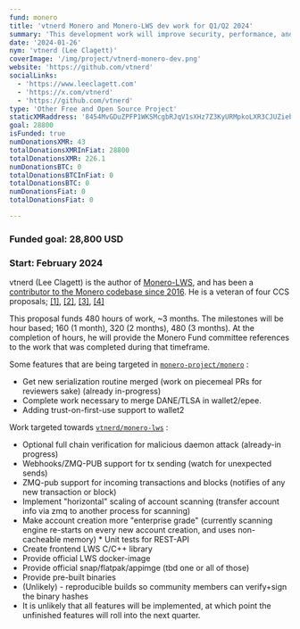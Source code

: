 ```yaml
---
fund: monero
title: 'vtnerd Monero and Monero-LWS dev work for Q1/Q2 2024'
summary: 'This development work will improve security, performance, and usability with an end goal of helping to broaden the user base. '
date: '2024-01-26'
nym: 'vtnerd (Lee Clagett)'
coverImage: '/img/project/vtnerd-monero-dev.png'
website: 'https://github.com/vtnerd'
socialLinks:
  - 'https://www.leeclagett.com'
  - 'https://x.com/vtnerd'
  - 'https://github.com/vtnerd'
type: 'Other Free and Open Source Project'
staticXMRaddress: '8454MvGDuZPFP1WKSMcgbRJqV1sXHz7Z3KyURMpkoLXR3CJUZiebjymjQGc6YvTWqhFZEtJwELbcgFHZ9qGPwPsF7fWLWPT'
goal: 28800
isFunded: true
numDonationsXMR: 43
totalDonationsXMRInFiat: 28800
totalDonationsXMR: 226.1
numDonationsBTC: 0
totalDonationsBTCInFiat: 0
totalDonationsBTC: 0
numDonationsFiat: 0
totalDonationsFiat: 0

---
```


### Funded goal: 28,800 USD

### Start: February 2024

vtnerd (Lee Clagett) is the author of [Monero-LWS](https://github.com/vtnerd/monero-lws), and has been a [contributor to the Monero codebase since 2016](https://github.com/monero-project/monero/pulls?page=7&q=is%3Apr+author%3Avtnerd+created%3A%3E2016-10-01). He is a veteran of four CCS proposals; [[1]](https://ccs.getmonero.org/proposals/vtnerd-tor-tx-broadcasting.html), [[2]](https://ccs.getmonero.org/proposals/vtnerd-2020-q4.html), [[3]](https://ccs.getmonero.org/proposals/vtnerd-2021-q1.html), [[4]](https://ccs.getmonero.org/proposals/vtnerd-2023-q3.html)

This proposal funds 480 hours of work, ~3 months. The milestones will be hour based; 160 (1 month), 320 (2 months), 480 (3 months). At the completion of hours, he will provide the Monero Fund committee references to the work that was completed during that timeframe.

Some features that are being targeted in [`monero-project/monero`](https://www.github.com/monero-project/monero) :

- Get new serialization routine merged (work on piecemeal PRs for reviewers sake) (already in-progress)
- Complete work necessary to merge DANE/TLSA in wallet2/epee.
- Adding trust-on-first-use support to wallet2

Work targeted towards [`vtnerd/monero-lws`](https://github.com/vtnerd/monero-lws) :

- Optional full chain verification for malicious daemon attack (already-in progress)
- Webhooks/ZMQ-PUB support for tx sending (watch for unexpected sends)
- ZMQ-pub support for incoming transactions and blocks (notifies of any new transaction or block)
- Implement "horizontal" scaling of account scanning (transfer account info via zmq to another process for scanning)
- Make account creation more "enterprise grade" (currently scanning engine re-starts on every new account creation, and uses non-cacheable memory) \* Unit tests for REST-API
- Create frontend LWS C/C++ library
- Provide official LWS docker-image
- Provide official snap/flatpak/appimge (tbd one or all of those)
- Provide pre-built binaries
- (Unlikely) - reproducible builds so community members can verify+sign the binary hashes
- It is unlikely that all features will be implemented, at which point the unfinished features will roll into the next quarter.
